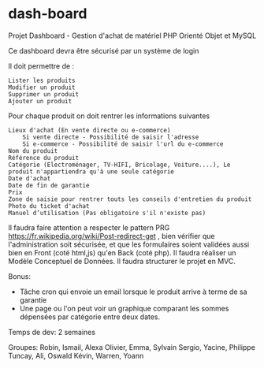 # dash-board
Projet Dashboard - Gestion d'achat de matériel
PHP Orienté Objet et MySQL

Ce dashboard devra être sécurisé par un système de login

Il doit permettre de :

    Lister les produits
    Modifier un produit
    Supprimer un produit
    Ajouter un produit

Pour chaque produit on doit rentrer les informations suivantes

    Lieux d'achat (En vente directe ou e-commerce)
        Si vente directe - Possibilité de saisir l'adresse
        Si e-commerce - Possibilité de saisir l'url du e-commerce
    Nom du produit
    Référence du produit
    Catégorie (Electroménager, TV-HIFI, Bricolage, Voiture....), Le produit n'appartiendra qu'à une seule catégorie
    Date d'achat
    Date de fin de garantie
    Prix
    Zone de saisie pour rentrer touts les conseils d'entretien du produit
    Photo du ticket d'achat
    Manuel d’utilisation (Pas obligatoire s'il n'existe pas)

Il faudra faire attention a respecter le pattern PRG https://fr.wikipedia.org/wiki/Post-redirect-get , bien vérifier que l'administration soit sécurisée, et que les formulaires soient validées aussi bien en Front (coté html,js) qu'en Back (coté php).
Il faudra réaliser un Modèle Conceptuel de Données.
Il faudra structurer le projet en MVC.


Bonus:

- Tâche cron qui envoie un email lorsque le produit arrive à terme de sa garantie
- Une page ou l'on peut voir un graphique comparant les sommes dépensées par catégorie entre deux dates.


Temps de dev: 2 semaines


Groupes:
Robin, Ismail, Alexa
Olivier, Emma, Sylvain
Sergio, Yacine, Philippe
Tuncay, Ali, Oswald
Kévin, Warren, Yoann
